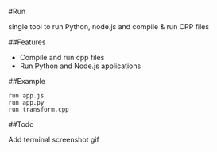 #Run

single tool to run Python, node.js and compile & run CPP files

##Features

* Compile and run cpp files
* Run Python and Node.js applications

##Example

    run app.js
    run app.py
    run transform.cpp

##Todo

Add terminal screenshot gif
